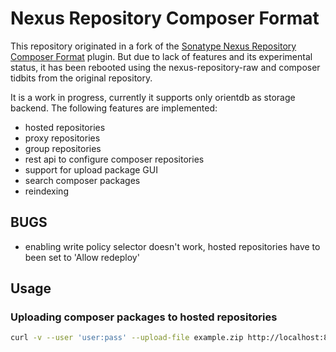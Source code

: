 <!--

    Sonatype Nexus (TM) Open Source Version
    Copyright (c) 2018-present Sonatype, Inc.
    All rights reserved. Includes the third-party code listed at http://links.sonatype.com/products/nexus/oss/attributions.

    This program and the accompanying materials are made available under the terms of the Eclipse Public License Version 1.0,
    which accompanies this distribution and is available at http://www.eclipse.org/legal/epl-v10.html.

    Sonatype Nexus (TM) Professional Version is available from Sonatype, Inc. "Sonatype" and "Sonatype Nexus" are trademarks
    of Sonatype, Inc. Apache Maven is a trademark of the Apache Software Foundation. M2eclipse is a trademark of the
    Eclipse Foundation. All other trademarks are the property of their respective owners.

-->
# Nexus Repository Composer Format

This repository originated in a fork of the [Sonatype Nexus Repository Composer Format](https://github.com/sonatype-nexus-community/nexus-repository-composer) plugin.
But due to lack of features and its experimental status, it has been rebooted using the nexus-repository-raw and composer tidbits from the original repository.

It is a work in progress, currently it supports only orientdb as storage backend.
The following features are implemented:
- hosted repositories
- proxy repositories
- group repositories
- rest api to configure composer repositories
- support for upload package GUI
- search composer packages
- reindexing

## BUGS

- enabling write policy selector doesn't work, hosted repositories have to been set to 'Allow redeploy'

## Usage

### Uploading composer packages to hosted repositories

```bash
curl -v --user 'user:pass' --upload-file example.zip http://localhost:8081/repository/composer-hosted/packages/upload/vendor/project/version
```